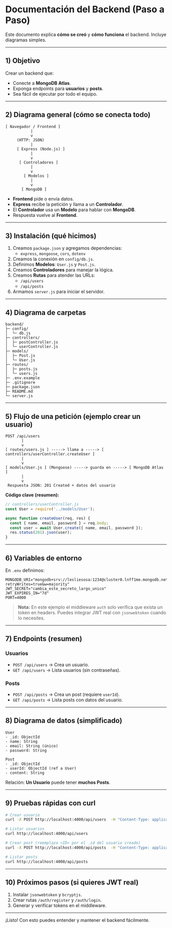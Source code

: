 # Documentación del Backend (Paso a Paso)

Este documento explica **cómo se creó** y **cómo funciona** el backend. Incluye diagramas simples.

---

## 1) Objetivo
Crear un backend que:
- Conecte a **MongoDB Atlas**.
- Exponga endpoints para **usuarios** y **posts**.
- Sea fácil de ejecutar por todo el equipo.

---

## 2) Diagrama general (cómo se conecta todo)

```
[ Navegador / Frontend ]
           |
           v
     (HTTP: JSON)
           |
     [ Express (Node.js) ]
           |
           v
      [ Controladores ]
           |
           v
        [ Modelos ]
           |
           v
       [ MongoDB ]
```

- **Frontend** pide o envía datos.
- **Express** recibe la petición y llama a un **Controlador**.
- El **Controlador** usa un **Modelo** para hablar con **MongoDB**.
- Respuesta vuelve al **Frontend**.

---

## 3) Instalación (qué hicimos)
1. Creamos `package.json` y agregamos dependencias:
   - `express`, `mongoose`, `cors`, `dotenv`
2. Creamos la conexión en `config/db.js`.
3. Definimos **Modelos**: `User.js` y `Post.js`.
4. Creamos **Controladores** para manejar la lógica.
5. Creamos **Rutas** para atender las URLs:
   - `/api/users`
   - `/api/posts`
6. Armamos `server.js` para iniciar el servidor.

---

## 4) Diagrama de carpetas

```
backend/
├─ config/
│  └─ db.js
├─ controllers/
│  ├─ postController.js
│  └─ userController.js
├─ models/
│  ├─ Post.js
│  └─ User.js
├─ routes/
│  ├─ posts.js
│  └─ users.js
├─ .env.example
├─ .gitignore
├─ package.json
├─ README.md
└─ server.js
```

---

## 5) Flujo de una petición (ejemplo crear un usuario)

```
POST /api/users
       |
       v
[ routes/users.js ] -----> llama a -----> [ controllers/userController.createUser ]
       |
       v
[ models/User.js ] (Mongoose) -----> guarda en -----> [ MongoDB Atlas ]
       |
       v
 Respuesta JSON: 201 Created + datos del usuario
```

**Código clave (resumen):**
```js
// controllers/userController.js
const User = require('../models/User');

async function createUser(req, res) {
  const { name, email, password } = req.body;
  const user = await User.create({ name, email, password });
  res.status(201).json(user);
}
```

---

## 6) Variables de entorno

En `.env` definimos:
```
MONGODB_URI="mongodb+srv://lesliesosa:1234@cluster0.lnff1me.mongodb.net/circleDB?retryWrites=true&w=majority"
JWT_SECRET="cambia_este_secreto_largo_unico"
JWT_EXPIRES_IN="7d"
PORT=4000
```

> **Nota:** En este ejemplo el middleware `auth` solo verifica que exista un token en headers. Puedes integrar JWT real con `jsonwebtoken` cuando lo necesites.

---

## 7) Endpoints (resumen)

### Usuarios
- `POST /api/users` → Crea un usuario.
- `GET /api/users` → Lista usuarios (sin contraseñas).

### Posts
- `POST /api/posts` → Crea un post (requiere `userId`).
- `GET /api/posts` → Lista posts con datos del usuario.

---

## 8) Diagrama de datos (simplificado)

```
User
- _id: ObjectId
- name: String
- email: String (único)
- password: String

Post
- _id: ObjectId
- userId: ObjectId (ref a User)
- content: String
```

Relación: **Un Usuario** puede tener **muchos Posts**.

---

## 9) Pruebas rápidas con curl

```bash
# Crear usuario
curl -X POST http://localhost:4000/api/users  -H "Content-Type: application/json"  -d '{"name":"Leslie","email":"leslie@example.com","password":"123456"}'

# Listar usuarios
curl http://localhost:4000/api/users

# Crear post (reemplaza <ID> por el _id del usuario creado)
curl -X POST http://localhost:4000/api/posts  -H "Content-Type: application/json"  -d '{"userId":"<ID>","content":"Hola mundo"}'

# Listar posts
curl http://localhost:4000/api/posts
```

---

## 10) Próximos pasos (si quieres JWT real)
1. Instalar `jsonwebtoken` y `bcryptjs`.
2. Crear rutas `/auth/register` y `/auth/login`.
3. Generar y verificar tokens en el middleware.

---

¡Listo! Con esto puedes entender y mantener el backend fácilmente.

